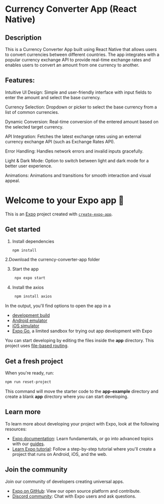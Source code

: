 # Currency Converter App (React Native)

## Description
This is a Currency Converter App built using React Native that allows users to convert currencies between different countries. The app integrates with a popular currency exchange API to provide real-time exchange rates and enables users to convert an amount from one currency to another.

## Features:

Intuitive UI Design: Simple and user-friendly interface with input fields to enter the amount and select the base currency.

Currency Selection: Dropdown or picker to select the base currency from a list of common currencies.

Dynamic Conversion: Real-time conversion of the entered amount based on the selected target currency.

API Integration: Fetches the latest exchange rates using an external currency exchange API (such as Exchange Rates API).

Error Handling: Handles network errors and invalid inputs gracefully.

Light & Dark Mode: Option to switch between light and dark mode for a better user experience.

Animations: Animations and transitions for smooth interaction and visual appeal.

# Welcome to your Expo app 👋

This is an [Expo](https://expo.dev) project created with [`create-expo-app`](https://www.npmjs.com/package/create-expo-app).

## Get started

1. Install dependencies

   ```bash
   npm install
   ```
 2.Download the currency-converter-app folder

3. Start the app

   ```bash
    npx expo start
   ```

4. Install the axios

   ```bash
    npm install axios
   ```

In the output, you'll find options to open the app in a

- [development build](https://docs.expo.dev/develop/development-builds/introduction/)
- [Android emulator](https://docs.expo.dev/workflow/android-studio-emulator/)
- [iOS simulator](https://docs.expo.dev/workflow/ios-simulator/)
- [Expo Go](https://expo.dev/go), a limited sandbox for trying out app development with Expo

You can start developing by editing the files inside the **app** directory. This project uses [file-based routing](https://docs.expo.dev/router/introduction).

## Get a fresh project

When you're ready, run:

```bash
npm run reset-project
```

This command will move the starter code to the **app-example** directory and create a blank **app** directory where you can start developing.

## Learn more

To learn more about developing your project with Expo, look at the following resources:

- [Expo documentation](https://docs.expo.dev/): Learn fundamentals, or go into advanced topics with our [guides](https://docs.expo.dev/guides).
- [Learn Expo tutorial](https://docs.expo.dev/tutorial/introduction/): Follow a step-by-step tutorial where you'll create a project that runs on Android, iOS, and the web.

## Join the community

Join our community of developers creating universal apps.

- [Expo on GitHub](https://github.com/expo/expo): View our open source platform and contribute.
- [Discord community](https://chat.expo.dev): Chat with Expo users and ask questions.
